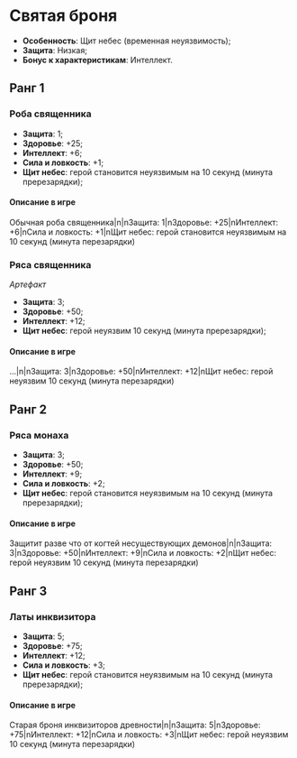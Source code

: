 # Святая броня

* **Особенность**: Щит небес (временная неуязвимость);
* **Защита**: Низкая;
* **Бонус к характеристикам**: Интеллект.

## Ранг 1

### Роба священника

* **Защита**: 1;
* **Здоровье**: +25;
* **Интеллект**: +6;
* **Сила и ловкость**: +1;
* **Щит небес**: герой становится неуязвимым на 10 секунд (минута пререзарядки);

#### Описание в игре
Обычная роба священника|n|nЗащита: 1|nЗдоровье: +25|nИнтеллект: +6|nСила и ловкость: +1|nЩит небес: герой становится неуязвимым на 10 секунд (минута перезарядки)

### Ряса священника
*Артефакт*

* **Защита**: 3;
* **Здоровье**: +50;
* **Интеллект**: +12;
* **Щит небес**: герой неуязвим 10 секунд (минута пререзарядки);

#### Описание в игре
...|n|nЗащита: 3|nЗдоровье: +50|nИнтеллект: +12|nЩит небес: герой неуязвим 10 секунд (минута перезарядки)

## Ранг 2

### Ряса монаха

* **Защита**: 3;
* **Здоровье**: +50;
* **Интеллект**: +9;
* **Сила и ловкость**: +2;
* **Щит небес**: герой становится неуязвимым на 10 секунд (минута пререзарядки);

#### Описание в игре
Защитит разве что от когтей несуществующих демонов|n|nЗащита: 3|nЗдоровье: +50|nИнтеллект: +9|nСила и ловкость: +2|nЩит небес: герой неуязвим 10 секунд (минута перезарядки)

## Ранг 3

### Латы инквизитора

* **Защита**: 5;
* **Здоровье**: +75;
* **Интеллект**: +12;
* **Сила и ловкость**: +3;
* **Щит небес**: герой становится неуязвимым на 10 секунд (минута пререзарядки);

#### Описание в игре
Старая броня инквизиторов древности|n|nЗащита: 5|nЗдоровье: +75|nИнтеллект: +12|nСила и ловкость: +3|nЩит небес: герой неуязвим 10 секунд (минута перезарядки)